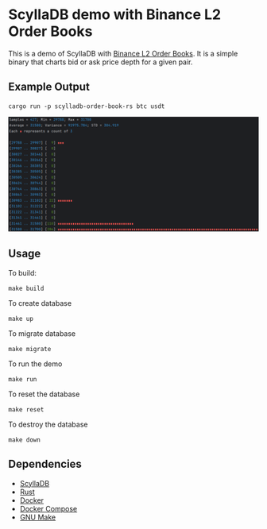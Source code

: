 # ScyllaDB demo with Binance L2 Order Books

This is a demo of ScyllaDB with [Binance L2 Order Books](https://www.binance.com/en/support/faq/understanding-order-book-and-market-depth-da311403b10347f09ff783a2525c8aa6). 
It is a simple binary that charts bid or ask price depth for a given pair.

## Example Output

    cargo run -p scylladb-order-book-rs btc usdt

![img.png](img.png)

## Usage

To build:

    make build

To create database

    make up

To migrate database

    make migrate

To run the demo

    make run

To reset the database

    make reset

To destroy the database

    make down

## Dependencies

* [ScyllaDB](https://www.scylladb.com/)
* [Rust](https://www.rust-lang.org/)
* [Docker](https://www.docker.com/)
* [Docker Compose](https://docs.docker.com/compose/)
* [GNU Make](https://www.gnu.org/software/make/)
